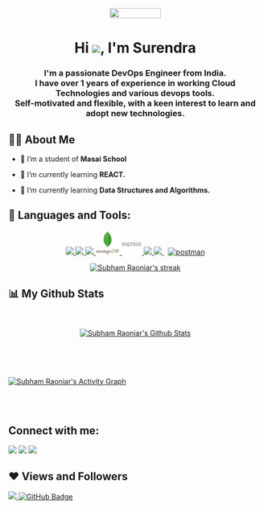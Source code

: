 <p align="center"> 
<a href="#"><img width="45%" height="10%" src="https://media2.giphy.com/media/qgQUggAC3Pfv687qPC/giphy.gif?cid=790b7611253ac4ca2b22fdf82f7346d261df3f89132eb309&rid=giphy.gif&ct=g" /></a>
</p>    

<h1 align="center">Hi <img src="https://raw.githubusercontent.com/MartinHeinz/MartinHeinz/master/wave.gif" width="30px">, I'm Surendra</h1>
<h3 align="center">I'm a passionate DevOps Engineer from India. <br/> I have over 1 years of experience in working Cloud Technologies and various devops tools. <br/>Self-motivated and flexible, with a keen interest to learn and adopt new technologies. </h3>


## 🙋‍♂️ About Me

- 👯 I’m a student of **Masai School**

- 🌱 I’m currently learning **REACT.**

- 🌱 I’m currently learning **Data Structures and Algorithms.**


<!-- - 👨‍💻 All of my projects are available at **[My Portfolio](https://subhamraoniar.com)** -->


<!-- - ⚡ Fun fact **I play games and go to the GYM very often.** -->

## 🚀 Languages and Tools:

<p align="center"> 
    <a href="https://www.w3.org/html/" target="_blank"> <img src="https://img.icons8.com/color/48/000000/html-5.png"/> </a> 
    <a href="https://www.w3schools.com/css/" target="_blank"> <img src="https://img.icons8.com/color/48/000000/css3.png"/> </a>
    <a href="https://developer.mozilla.org/en-US/docs/Web/JavaScript" target="_blank"> <img src="https://img.icons8.com/color/48/000000/javascript.png"/> </a> 
    <a href="https://www.mongodb.com/" target="_blank"> <img src="https://raw.githubusercontent.com/devicons/devicon/master/icons/mongodb/mongodb-original-wordmark.svg" alt="mongodb" width="48" height="48"/> </a> 
    <a href="https://expressjs.com" target="_blank"> <img src="https://raw.githubusercontent.com/devicons/devicon/master/icons/express/express-original-wordmark.svg" alt="express" width="40" height="40"/> </a>
    <a href="https://reactjs.org/" target="_blank"> <img src="https://img.icons8.com/color/48/000000/react-native.png"/> </a>  
    <a style="padding-right:8px;" href="https://nodejs.org" target="_blank"> <img src="https://img.icons8.com/color/48/000000/nodejs.png"/> </a> 
    <a href="https://postman.com" target="_blank"> <img src="https://www.vectorlogo.zone/logos/getpostman/getpostman-icon.svg" alt="postman" width="45" height="45"/> </a>   
</p>


<p align="center">
    <a href="https://github.com/SurendraKumarRout/github-readme-streak-stats">
        <img title="🔥 Get streak stats for your profile at git.io/streak-stats" alt="Subham Raoniar's streak" src="https://github-readme-streak-stats.herokuapp.com/?user=SurendraKumarRout&theme=black-ice&hide_border=true&stroke=0000&background=060A0CD0"/>
    </a>
</p>

## 📊 My Github Stats

  <br/>
  <p align="center">
    <a href="https://github.com/SurendraKumarRout/github-readme-stats"><img alt="Subham Raoniar's Github Stats" src="https://github-readme-stats.vercel.app/api?username=SurendraKumarRout&show_icons=true&count_private=true&theme=react&hide_border=true&bg_color=0D1117" /></a>
  </p>  
  
  <br/>


<br/>
<br/>

<a href="https://github.com/SurendraKumarRout/github-readme-activity-graph"><img alt="Subham Raoniar's Activity Graph" src="https://activity-graph.herokuapp.com/graph?username=SurendraKumarRout&bg_color=0D1117&color=5BCDEC&line=5BCDEC&point=FFFFFF&hide_border=true" /></a>

<br/>
<br/>

## Connect with me:
<p align="left">

<!-- <a href = "https://twitter.com/subhamraoniar"><img src="https://img.icons8.com/external-justicon-flat-justicon/50/000000/external-gmail-social-media-justicon-flat-justicon.png" height="40"/></a> -->
<a href = "https://www.linkedin.com/in/surendrakumarrout/"><img src="https://img.icons8.com/fluent/48/000000/linkedin.png"/></a>
<a href = "https://www.instagram.com/_thenameis_adi/"><img src="https://img.icons8.com/fluent/48/000000/instagram-new.png"/></a>
<a href = "mailto: surendra.igit@gmail.com"><img src="https://img.icons8.com/fluency/48/000000/gmail-new.png"/></a>        

</p>

## ❤ Views and Followers
<a href="https://github.com/Meghna-DAS/github-profile-views-counter">
    <img src="https://komarev.com/ghpvc/?username=SurendraKumarRout">
</a>
<a href="https://github.com/SurendraKumarRout?tab=followers"><img src="https://img.shields.io/github/followers/SurendraKumarRout?label=Followers&style=social" alt="GitHub Badge"></a>
